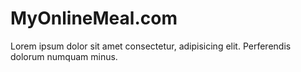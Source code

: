 # MyOnlineMeal.com
Lorem ipsum dolor sit amet consectetur, adipisicing elit. Perferendis dolorum numquam minus.
